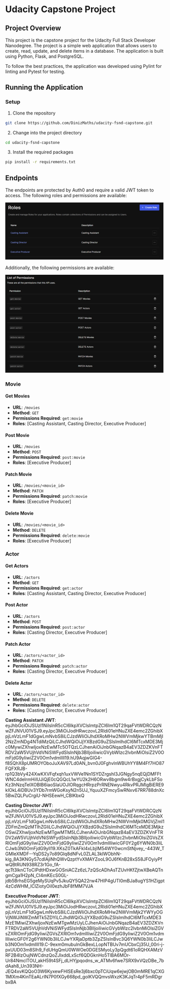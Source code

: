 # Udacity Capstone Project

## Project Overview

This project is the capstone project for the Udacity Full Stack Developer Nanodegree. The project is a simple web application that allows users to create, read, update, and delete items in a database. The application is built using Python, Flask, and PostgreSQL.

To follow the best practices, the application was developed using Pylint for linting and Pytest for testing.

## Running the Application

### Setup

1. Clone the repository

```bash
git clone https://github.com/DinizMaths/udacity-fsnd-capstone.git
```

2. Change into the project directory

```bash
cd udacity-fsnd-capstone
```

3. Install the required packages

```bash
pip install -r requirements.txt
```

## Endpoints

The endpoints are protected by Auth0 and require a valid JWT token to access. The following roles and permissions are available:

<img src="./figures/roles.png" alt="Auth0 Roles" width="500"/>

Additionally, the following permissions are available:

<img src="./figures/permissions.png" alt="Auth0 Permissions" width="500"/>

### Movie

#### Get Movies

- **URL**: `/movies`
- **Method**: `GET`
- **Permissions Required**: `get:movie`
- **Roles**: [Casting Assistant, Casting Director, Executive Producer]

#### Post Movie

- **URL**: `/movies`
- **Method**: `POST`
- **Permissions Required**: `post:movie`
- **Roles**: [Executive Producer]

#### Patch Movie

- **URL**: `/movies/<movie_id>`
- **Method**: `PATCH`
- **Permissions Required**: `patch:movie`
- **Roles**: [Executive Producer]

#### Delete Movie

- **URL**: `/movies/<movie_id>`
- **Method**: `DELETE`
- **Permissions Required**: `delete:movie`
- **Roles**: [Executive Producer]

### Actor

#### Get Actors

- **URL**: `/actors`
- **Method**: `GET`
- **Permissions Required**: `get:actor`
- **Roles**: [Casting Assistant, Casting Director, Executive Producer]

#### Post Actor

- **URL**: `/actors`
- **Method**: `POST`
- **Permissions Required**: `post:actor`
- **Roles**: [Casting Director, Executive Producer]

#### Patch Actor

- **URL**: `/actors/<actor_id>`
- **Method**: `PATCH`
- **Permissions Required**: `patch:actor`
- **Roles**: [Casting Director, Executive Producer]

#### Delete Actor

- **URL**: `/actors/<actor_id>`
- **Method**: `DELETE`
- **Permissions Required**: `delete:actor`
- **Roles**: [Casting Director, Executive Producer]

**Casting Assistant JWT**: eyJhbGciOiJSUzI1NiIsInR5cCI6IkpXVCIsImtpZCI6Im1QT29qaFVtWDRCQzNwZFJNVU01VSJ9.eyJpc3MiOiJodHRwczovL2Rldi01eHNuZXE4emc2ZGhibXpjLnVzLmF1dGgwLmNvbS8iLCJzdWIiOiJhdXRoMHw2NWVmMjkwYTBmMjI2NzZmNDg4NTdiMzQiLCJhdWQiOiJjYXBzdG9uZSIsImlhdCI6MTcxMDE3Mjc0MywiZXhwIjoxNzEwMTc5OTQzLCJhenAiOiJnbGNqazB4aEV3ZDZKVnFTRDV2aW5VUjhVdVNiSWFydSIsInNjb3BlIjoiIiwicGVybWlzc2lvbnMiOlsiZ2V0OmFjdG9yIiwiZ2V0Om1vdmllIl19.hU9AqjwGlG4-f8SQhX8pUMROYOboJuXAV97Ld0AN_bvn0J0FghvlnWBUhYY8M4Ff7HO87FQFXRJB-rp1Q3bVy424XwKXVFqfxqh1uxVWVe1Nn1SYDZrgshI3JGNgy5nqEQjDMFFtWNC4deIrmHiIUJiQjE0cQGQcL1wYU2k2H6ORwv8bgm9w4rBxgjCykLbFSoKz3hNzqTeIXOBIB6iaoSIaUOJIORqgcHRrpzPrRNENwyu4RkvPRJMlgBiERE9kIOkL4iDBUv3YDb7rmWGoKsyN2n5UJ_YquuXZFmcySwRNxv67RR788dnXc5BwZQLPuCrgiU-NHSEewH_CBIKbxQ

**Casting Director JWT**: eyJhbGciOiJSUzI1NiIsInR5cCI6IkpXVCIsImtpZCI6Im1QT29qaFVtWDRCQzNwZFJNVU01VSJ9.eyJpc3MiOiJodHRwczovL2Rldi01eHNuZXE4emc2ZGhibXpjLnVzLmF1dGgwLmNvbS8iLCJzdWIiOiJhdXRoMHw2NWVmMjk0MGVjZmI1ZDFmZmQzMTlhZGIiLCJhdWQiOiJjYXBzdG9uZSIsImlhdCI6MTcxMDE3MjkzOSwiZXhwIjoxNzEwMTgwMTM5LCJhenAiOiJnbGNqazB4aEV3ZDZKVnFTRDV2aW5VUjhVdVNiSWFydSIsInNjb3BlIjoiIiwicGVybWlzc2lvbnMiOlsiZGVsZXRlOmFjdG9yIiwiZ2V0OmFjdG9yIiwiZ2V0Om1vdmllIiwicGF0Y2g6YWN0b3IiLCJwb3N0OmFjdG9yIl19.XKsZ0TkAFkl4xLbjIM54WY0wcmStNjvey_-443W_TGMIeXMDF--YqDS2y7o89GIq8dNFvL0ZLAL3klWObhN-kig_8A3KNGy57cdIAjiNhQWvQzptYvXMAYZooL9OJ6fKnB28xS58JFOyiyPfwQBtRUN938RZ3r1Go_fA-qcTt3lknCToCIPdtHDxwGOSniACZz6zL7zQScADhAsTZUvHKfZjtwXBeAQTngmCga1H2pN_CI4mKEcS0GL-jdb5BrhsEG5geMySUqPv5JkuQY5QA22rw47HIP4gUTI0mBJa8ugYS1HZigpt4zCdWHM_lClZiotyOiI0ezhJbF8fMM7VJA

**Executive Producer JWT**: eyJhbGciOiJSUzI1NiIsInR5cCI6IkpXVCIsImtpZCI6Im1QT29qaFVtWDRCQzNwZFJNVU01VSJ9.eyJpc3MiOiJodHRwczovL2Rldi01eHNuZXE4emc2ZGhibXpjLnVzLmF1dGgwLmNvbS8iLCJzdWIiOiJhdXRoMHw2NWVmMjk2YWYyOGVjNWJiNWZmMTk5ZDYiLCJhdWQiOiJjYXBzdG9uZSIsImlhdCI6MTcxMDE3MzE1MiwiZXhwIjoxNzEwMTgwMzUyLCJhenAiOiJnbGNqazB4aEV3ZDZKVnFTRDV2aW5VUjhVdVNiSWFydSIsInNjb3BlIjoiIiwicGVybWlzc2lvbnMiOlsiZGVsZXRlOmFjdG9yIiwiZGVsZXRlOm1vdmllIiwiZ2V0OmFjdG9yIiwiZ2V0Om1vdmllIiwicGF0Y2g6YWN0b3IiLCJwYXRjaDptb3ZpZSIsInBvc3Q6YWN0b3IiLCJwb3N0Om1vdmllIl19.C-9exm0mubulnGkBexLLopNTBUv7mUCbxCj35U_00ri-j-pxUUD03m8Slh9_FdUHgQmU0WWOe0DGESMyoLy3pQgdt61oRQHXAMzVRF2B4IzOujNWCdnzQoZJlxddLxScf6QDGknHo5TlBA6MOr-Ur84NmclTOU_akH59t4SFj_dLHYjpqodns_w_ATMv6fwe7SRX9xVQzDBe_7bdAah8_Un393NH-JEQ4xvKQQoO3W6KyxewFHlSEsRe3j6bxc0pTCiUqw6ejwjOB0mMRE1qCXG1MIXm4KinTEaALrIN7P0fXGy668pd_golKVQQmvsWxzK3KJqTr4pF5mRDgrbxBA